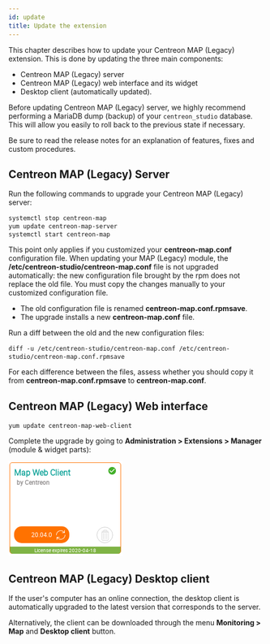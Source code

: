 ```yaml
---
id: update
title: Update the extension
---
```


This chapter describes how to update your Centreon MAP (Legacy) extension. This
is done by updating the three main components:

- Centreon MAP (Legacy) server
- Centreon MAP (Legacy) web interface and its widget
- Desktop client (automatically updated).

Before updating Centreon MAP (Legacy) server, we highly recommend performing a
MariaDB dump (backup) of your `centreon_studio` database. This will
allow you easily to roll back to the previous state if necessary.

Be sure to read the release notes for an explanation of features, fixes
and custom procedures.

## Centreon MAP (Legacy) Server

Run the following commands to upgrade your Centreon MAP (Legacy) server:

``` shell
systemctl stop centreon-map
yum update centreon-map-server
systemctl start centreon-map
```

This point only applies if you customized your **centreon-map.conf** configuration file. When updating your MAP (Legacy) module, the **/etc/centreon-studio/centreon-map.conf** file is not upgraded automatically: the new configuration file brought by the rpm does not replace the old file. You must copy the changes manually to your customized configuration file.

* The old configuration file is renamed **centreon-map.conf.rpmsave**.
* The upgrade installs a new **centreon-map.conf** file.

Run a diff between the old and the new configuration files:

```shell
diff -u /etc/centreon-studio/centreon-map.conf /etc/centreon-studio/centreon-map.conf.rpmsave
```

For each difference between the files, assess whether you should copy it from **centreon-map.conf.rpmsave** to **centreon-map.conf**.

## Centreon MAP (Legacy) Web interface

```shell
yum update centreon-map-web-client
```

Complete the upgrade by going to **Administration > Extensions > Manager**
(module & widget parts):

![image](../assets/graph-views/update-web-client.png)

## Centreon MAP (Legacy) Desktop client

If the user's computer has an online connection, the desktop client is
automatically upgraded to the latest version that corresponds to the server.

Alternatively, the client can be downloaded through the menu **Monitoring > Map** and **Desktop client** button.
